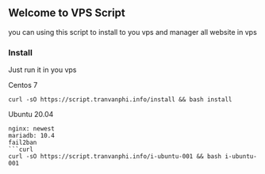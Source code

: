 ## Welcome to VPS Script

you can using this script to install to you vps and manager all website in vps

### Install

Just run it in you vps

Centos 7
```curl
curl -sO https://script.tranvanphi.info/install && bash install
```
Ubuntu 20.04
```curl
nginx: newest
mariadb: 10.4
fail2ban
```curl
curl -sO https://script.tranvanphi.info/i-ubuntu-001 && bash i-ubuntu-001
```

```
